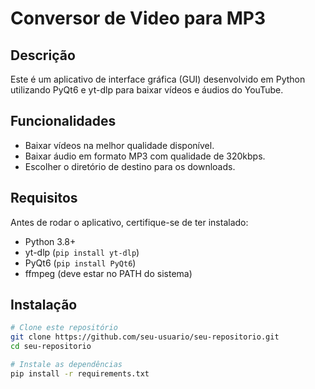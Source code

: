 # Conversor de Video para MP3

## Descrição
Este é um aplicativo de interface gráfica (GUI) desenvolvido em Python utilizando PyQt6 e yt-dlp para baixar vídeos e áudios do YouTube.

## Funcionalidades
- Baixar vídeos na melhor qualidade disponível.
- Baixar áudio em formato MP3 com qualidade de 320kbps.
- Escolher o diretório de destino para os downloads.

## Requisitos
Antes de rodar o aplicativo, certifique-se de ter instalado:
- Python 3.8+
- yt-dlp (`pip install yt-dlp`)
- PyQt6 (`pip install PyQt6`)
- ffmpeg (deve estar no PATH do sistema)

## Instalação
```bash
# Clone este repositório
git clone https://github.com/seu-usuario/seu-repositorio.git
cd seu-repositorio

# Instale as dependências
pip install -r requirements.txt

